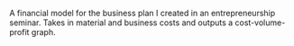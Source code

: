 A financial model for the business plan I created in an entrepreneurship seminar. Takes in material and business costs and outputs a cost-volume-profit graph.
